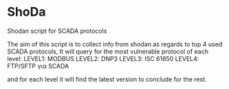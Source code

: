 # ShoDa
Shodan script for SCADA protocols

The aim of this script is to collect info from shodan as regards to top 4 used SCADA protocols, 
It will query for the most vulnerable protocol of each level:
LEVEL1: MODBUS
LEVEL2: DNP3
LEVEL3: ISC 61850
LEVEL4: FTP/SFTP για SCADA

and  for each level it will find the latest version to conclude for the rest.





